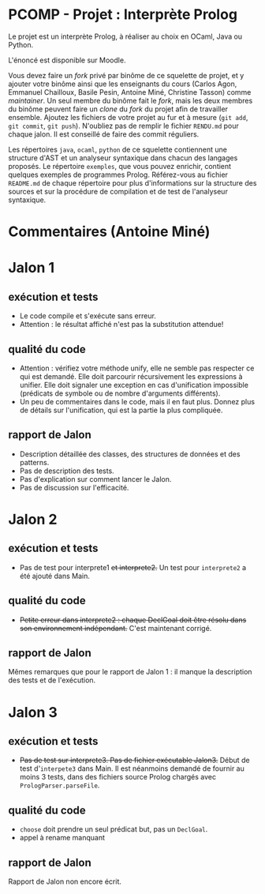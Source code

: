 # PCOMP - Projet : Interprète Prolog

Le projet est un interprète Prolog, à réaliser au choix en OCaml, Java ou Python.

L'énoncé est disponible sur Moodle.

Vous devez faire un _fork_ privé par binôme de ce squelette de projet, et y ajouter votre binôme ainsi que les enseignants du cours (Carlos Agon, Emmanuel Chailloux, Basile Pesin, Antoine Miné, Christine Tasson) comme _maintainer_.
Un seul membre du binôme fait le _fork_, mais les deux membres du binôme peuvent faire un _clone_ du _fork_ du projet afin de travailler ensemble.
Ajoutez les fichiers de votre projet au fur et à mesure (`git add`, `git commit`, `git push`).
N'oubliez pas de remplir le fichier `RENDU.md` pour chaque jalon.
Il est conseillé de faire des commit réguliers.

Les répertoires `java`, `ocaml`, `python` de ce squelette contiennent une structure d'AST et un analyseur syntaxique dans chacun des langages proposés.
Le répertoire `exemples`, que vous pouvez enrichir, contient quelques exemples de programmes Prolog.
Référez-vous au fichier `README.md` de chaque répertoire pour plus d'informations sur la structure des sources et sur la procédure de compilation et de test de l'analyseur syntaxique.


# Commentaires (Antoine Miné)


# Jalon 1

## exécution et tests
* Le code compile et s'exécute sans erreur.
* Attention : le résultat affiché n'est pas la substitution attendue!

## qualité du code
* Attention : vérifiez votre méthode unify, elle ne semble pas respecter ce qui est demandé. Elle doit parcourir récursivement les expressions à unifier. Elle doit signaler une exception en cas d'unification impossible (prédicats de symbole ou de nombre d'arguments différents).
* Un peu de commentaires dans le code, mais il en faut plus. Donnez plus de détails sur l'unification, qui est la partie la plus compliquée.

## rapport de Jalon
* Description détaillée des classes, des structures de données et des patterns.
* Pas de description des tests.
* Pas d'explication sur comment lancer le Jalon.
* Pas de discussion sur l'efficacité.


# Jalon 2

## exécution et tests

* Pas de test pour interprete1 ~~et interprete2.~~ Un test pour `interprete2` a été ajouté dans Main.

## qualité du code

* ~~Petite erreur dans interprete2 : chaque DeclGoal doit être résolu dans son environnement indépendant.~~ C'est maintenant corrigé.


## rapport de Jalon

Mêmes remarques que pour le rapport de Jalon 1 : il manque la description des tests et de l'exécution. 


# Jalon 3

## exécution et tests

* ~~Pas de test sur interprete3. Pas de fichier exécutable Jalon3.~~
Début de test d'`interpete3` dans Main.
Il est néanmoins demandé de fournir au moins 3 tests, dans des fichiers source Prolog chargés avec `PrologParser.parseFile`.

## qualité du code

* `choose` doit prendre un seul prédicat but, pas un `DeclGoal`.
* appel à rename manquant

## rapport de Jalon

Rapport de Jalon non encore écrit.
